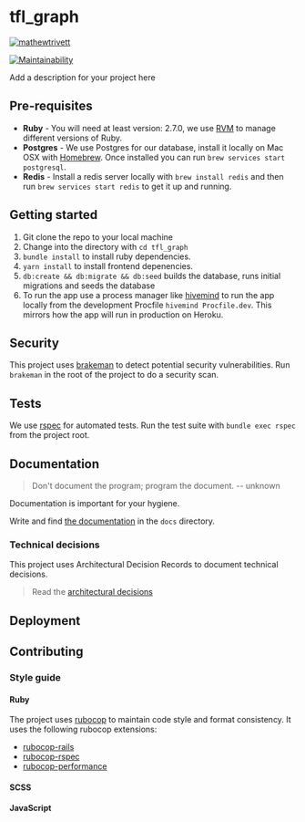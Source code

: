 # tfl_graph

[![mathewtrivett](https://circleci.com/gh/mathewtrivett/tfl-graphql.svg?style=svg)](https://app.circleci.com/pipelines/github/mathewtrivett/tfl-graphql)

[![Maintainability](https://api.codeclimate.com/v1/badges/44e2b4bfa9e1e1030fcc/maintainability)](https://codeclimate.com/github/mathewtrivett/tfl-graph/maintainability)

Add a description for your project here

## Pre-requisites

- **Ruby** - You will need at least version: 2.7.0, we use [RVM](https://rvm.io/) to manage different versions of Ruby.
- **Postgres** - We use Postgres for our database, install it locally on Mac OSX with [Homebrew](https://brew.sh/). Once installed you can run `brew services start postgresql`.
- **Redis** - Install a redis server locally with `brew install redis` and then run `brew services start redis` to get it up and running.

## Getting started

1. Git clone the repo to your local machine
2. Change into the directory with `cd tfl_graph`
3. `bundle install` to install ruby dependencies.
4. `yarn install` to install frontend depenencies.
5. `db:create && db:migrate && db:seed` builds the database, runs initial migrations and seeds the database
6. To run the app use a process manager like [hivemind](https://github.com/DarthSim/hivemind) to run the app locally from the development Procfile `hivemind Procfile.dev`. This mirrors how the app will run in production on Heroku.

## Security

This project uses [brakeman](https://github.com/presidentbeef/brakeman) to detect potential security vulnerabilities. Run `brakeman` in the root of the project to do a security scan.

## Tests

We use [rspec](https://github.com/rspec/rspec-rails) for automated tests. Run the test suite with `bundle exec rspec` from the project root.

## Documentation

> Don't document the program; program the document. -- unknown

Documentation is important for your hygiene.

Write and find [the documentation](docs/index.md) in the `docs` directory.

### Technical decisions

This project uses Architectural Decision Records to document technical decisions.

> Read the [architectural decisions](docs/adr/README.md)

## Deployment

## Contributing

### Style guide

#### Ruby

The project uses [rubocop](https://github.com/rubocop-hq/rubocop) to maintain code style and format consistency. It uses the following rubocop extensions:

- [rubocop-rails](https://github.com/rubocop-hq/rubocop-rails)
- [rubocop-rspec](https://github.com/rubocop-hq/rubocop-rspec)
- [rubocop-performance](https://github.com/rubocop-hq/rubocop-performance)

#### SCSS

#### JavaScript
